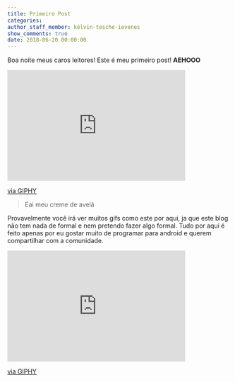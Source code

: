 ```yaml
---
title: Primeiro Post
categories:
author_staff_member: kélvin-tesche-ievenes
show_comments: true
date: 2018-06-20 00:00:00
---
```


Boa noite meus caros leitores! Este é meu primeiro post! **AEHOOO**

<div style="width:80%;height:0;padding-bottom:50%;position:relative;"><iframe src="https://giphy.com/embed/oXnN2TNSgfJQI" style="position:absolute" class="giphy-embed" allowfullscreen="" width="100%" height="100%" frameborder="0"></iframe></div>

[via GIPHY](https://giphy.com/gifs/sexy-popular-oXnN2TNSgfJQI)

> Eai meu creme de avelã

Provavelmente você irá ver muitos gifs como este por aqui, ja que este blog não tem nada de formal e nem pretendo fazer algo formal. Tudo por aqui é feito apenas por eu gostar muito de programar para android e querem compartilhar com a comunidade.

<div style="width:80%;height:0;padding-bottom:50%;position:relative;"><iframe src="https://giphy.com/embed/vUUAX04g3fto4" style="position:absolute" class="giphy-embed" allowfullscreen="" width="100%" height="100%" frameborder="0"></iframe></div>

[via GIPHY](https://giphy.com/gifs/reaction-vUUAX04g3fto4)